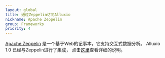 ```yaml
---
layout: global
title: 通过Zeppelin访问Alluxio
nickname: Apache Zeppelin
group: Frameworks
priority: 4
---
```


[Apache Zeppelin](https://zeppelin.apache.org/) 是一个基于Web的记事本，它支持交互式数据分析。
Alluxio 1.0 已经与Zeppelin进行了集成，
点击[这里](https://zeppelin.apache.org/docs/latest/interpreter/alluxio.html)查看详细的说明。
